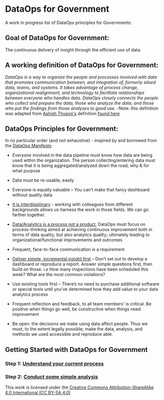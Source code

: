 # DataOps for Government
A work in progress list of DataOps principles for Governments:
## Goal of DataOps for Government:
The continuous delivery of insight through the efficient use of data.

## A working definition of DataOps for Government:
*DataOps is a way to organize the people and processes involved with data that promotes communication between, and integration of, formerly siloed data, teams, and systems. It takes advantage of process change, organizational realignment, and technology to facilitate relationships between everyone who handles data. DataOps closely connects the people who collect and prepare the data, those who analyze the data, and those who put the findings from those analyses to good use.*
-Note: this definition was adapted from [Ashish Thusoo's](https://twitter.com/ashishthusoo?lang=en) definition [found here](http://www.zdnet.com/article/dataops-changing-the-world-one-organization-at-a-time/)



## DataOps Principles for Government:
In no particular order (and not exhaustive) - inspired by and borrowed from the [DataOps Manifesto](http://dataopsmanifesto.org/)

* *Everyone* involved in the data pipeline must know how data are being used within the organization. The person collecting/entering data must know that it is being aggregated/analyzed down the road; why & for what purpose

* Data must be re-usable, easily

* Everyone is equally valuable – You can’t make that fancy dashboard without quality data

* [It is interdisiplinary](howto/team.md) - working with colleagues from different backgrounds allows us harness the work in those fields. We can go farther together.

* [Data/Analytics is a *process* not a product](howto/process_mapping.md), DataOps must focus on process-thinking aimed at achieving continuous improvement both in  terms of data quality, but also analytics quality; ultimately leading to organizational/functional improvements and outcomes

* Frequent, face-to-face communication is a requirement

* [Deliver simple, incremental insight first](howto/simple_tests.md) – Don’t set out to develop a dashboard or reproduce a report. Answer simple questions first, then  build on those. i.e How many inspections have been scheduled this week? What are the most common violations? 

* Use existing tools first – There’s no need to purchase additional software or special tools until you’ve determined how they add value to your data analytics process

* Frequent reflection and feedback, to all team members’ is critical. Be positive when things go well, be constructive when things need improvement

* Be open: the decisions we make using data affect people. Thus we must, to the extent legally possible, make the data, analysis, and methods we used accessible and reproduce able. 

## Getting Started with DataOps for Government

### Step 1: [Understand your current process](howto/process_mapping.md)

### Step 2: [Conduct some simple analysis](howto/simple_tests.md)







This work is licensed under the [Creative Commons Attribution-ShareAlike 4.0 International (CC BY-SA 4.0)](https://creativecommons.org/licenses/by-sa/4.0/)
